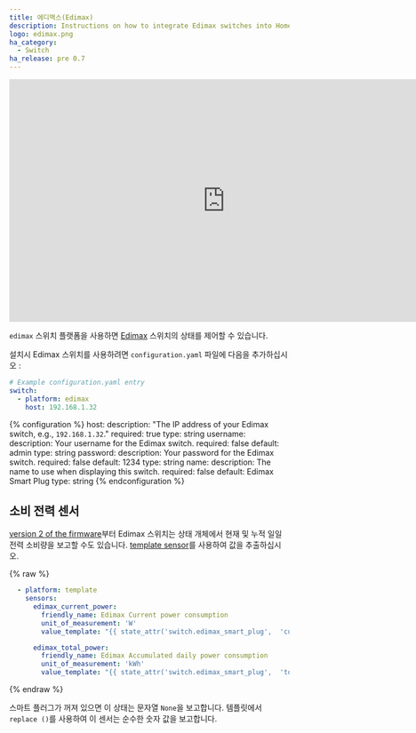 ```yaml
---
title: 에디맥스(Edimax)
description: Instructions on how to integrate Edimax switches into Home Assistant.
logo: edimax.png
ha_category:
  - Switch
ha_release: pre 0.7
---
```


<div class='videoWrapper'>
<iframe width="776" height="437" src="https://www.youtube.com/embed/pWA_luALGi8" frameborder="0" allow="accelerometer; autoplay; encrypted-media; gyroscope; picture-in-picture" allowfullscreen></iframe>
</div>

`edimax` 스위치 플랫폼을 사용하면 [Edimax](https://www.edimax.com/edimax/merchandise/merchandise_list/data/edimax/global/home_automation_smart_plug/) 스위치의 상태를 제어할 수 있습니다.

설치시 Edimax 스위치를 사용하려면 `configuration.yaml` 파일에 다음을 추가하십시오 :

```yaml
# Example configuration.yaml entry
switch:
  - platform: edimax
    host: 192.168.1.32
```

{% configuration %}
host:
  description: "The IP address of your Edimax switch, e.g., `192.168.1.32`."
  required: true
  type: string
username:
  description: Your username for the Edimax switch.
  required: false
  default: admin
  type: string
password:
  description: Your password for the Edimax switch.
  required: false
  default: 1234
  type: string
name:
  description: The name to use when displaying this switch.
  required: false
  default: Edimax Smart Plug
  type: string
{% endconfiguration %}

## 소비 전력 센서

[version 2 of the firmware](https://www.edimax.com/edimax/download/download/data/edimax/global/download/)부터 Edimax 스위치는 상태 개체에서 현재 및 누적 일일 전력 소비량을 보고할 수도 있습니다. [template sensor](/integrations/template)를 사용하여 값을 추출하십시오. 

{% raw %}
```yaml
  - platform: template
    sensors:
      edimax_current_power:
        friendly_name: Edimax Current power consumption
        unit_of_measurement: 'W'
        value_template: "{{ state_attr('switch.edimax_smart_plug',  'current_power_w') | replace('None', 0) }}"

      edimax_total_power:
        friendly_name: Edimax Accumulated daily power consumption
        unit_of_measurement: 'kWh'
        value_template: "{{ state_attr('switch.edimax_smart_plug',  'today_energy_kwh') | replace('None', 0) }}"
```
{% endraw %}

스마트 플러그가 꺼져 있으면 이 상태는 문자열 `None`을 보고합니다. 템플릿에서 `replace ()`를 사용하여 이 센서는 순수한 숫자 값을 보고합니다.